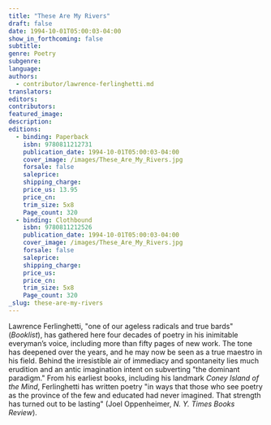 ```yaml
---
title: "These Are My Rivers"
draft: false
date: 1994-10-01T05:00:03-04:00
show_in_forthcoming: false
subtitle:
genre: Poetry
subgenre:
language:
authors:
  - contributor/lawrence-ferlinghetti.md
translators:
editors:
contributors:
featured_image:
description:
editions:
  - binding: Paperback
    isbn: 9780811212731
    publication_date: 1994-10-01T05:00:03-04:00
    cover_image: /images/These_Are_My_Rivers.jpg
    forsale: false
    saleprice:
    shipping_charge:
    price_us: 13.95
    price_cn:
    trim_size: 5x8
    Page_count: 320
  - binding: Clothbound
    isbn: 9780811212526
    publication_date: 1994-10-01T05:00:03-04:00
    cover_image: /images/These_Are_My_Rivers.jpg
    forsale: false
    saleprice:
    shipping_charge:
    price_us:
    price_cn:
    trim_size: 5x8
    Page_count: 320
_slug: these-are-my-rivers
---
```


Lawrence Ferlinghetti, "one of our ageless radicals and true bards" (_Booklist_), has gathered here four decades of poetry in his inimitable everyman’s voice, including more than fifty pages of new work. The tone has deepened over the years, and he may now be seen as a true maestro in his field. Behind the irresistible air of immediacy and spontaneity lies much erudition and an antic imagination intent on subverting "the dominant paradigm." From his earliest books, including his landmark _Coney Island of the Mind_, Ferlinghetti has written poetry "in ways that those who see poetry as the province of the few and educated had never imagined. That strength has turned out to be lasting" (Joel Oppenheimer, _N. Y. Times Books Review_).

